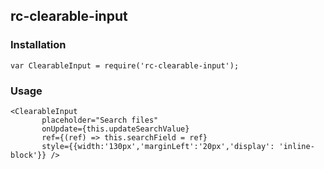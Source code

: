 ## rc-clearable-input

### Installation

`var ClearableInput = require('rc-clearable-input');`

### Usage

```
<ClearableInput
       placeholder="Search files"
       onUpdate={this.updateSearchValue}
       ref={(ref) => this.searchField = ref}
       style={{width:'130px','marginLeft':'20px','display': 'inline-block'}} />
```
